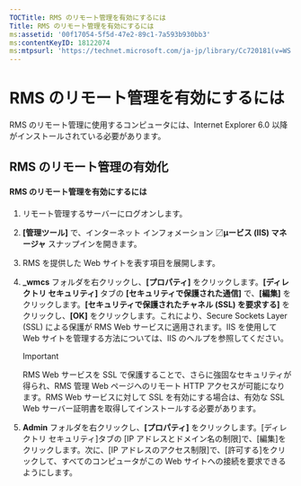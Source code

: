 ```yaml
---
TOCTitle: RMS のリモート管理を有効にするには
Title: RMS のリモート管理を有効にするには
ms:assetid: '00f17054-5f5d-47e2-89c1-7a593b930bb3'
ms:contentKeyID: 18122074
ms:mtpsurl: 'https://technet.microsoft.com/ja-jp/library/Cc720181(v=WS.10)'
---
```


RMS のリモート管理を有効にするには
==================================

RMS のリモート管理に使用するコンピュータには、Internet Explorer 6.0 以降がインストールされている必要があります。

RMS のリモート管理の有効化
--------------------------

#### RMS のリモート管理を有効にするには

1.  リモート管理するサーバーにログオンします。

2.  **\[管理ツール\]** で、インターネット インフォメーション 〼**µービス (IIS) マネージャ** スナップインを開きます。

3.  RMS を提供した Web サイトを表す項目を展開します。

4.  **\_wmcs** フォルダを右クリックし、**\[プロパティ\]** をクリックします。**\[ディレクトリ セキュリティ\]** タブの **\[セキュリティで保護された通信\]** で、**\[編集\]** をクリックします。**\[セキュリティで保護されたチャネル (SSL) を要求する\]** をクリックし、**\[OK\]** をクリックします。これにより、Secure Sockets Layer (SSL) による保護が RMS Web サービスに適用されます。IIS を使用して Web サイトを管理する方法については、IIS のヘルプを参照してください。

    > [!Important] 
    > RMS Web サービスを SSL で保護することで、さらに強固なセキュリティが得られ、RMS 管理 Web ページへのリモート HTTP アクセスが可能になります。RMS Web サービスに対して SSL を有効にする場合は、有効な SSL Web サーバー証明書を取得してインストールする必要があります。
    
5.  **Admin** フォルダを右クリックし、**\[プロパティ\]** をクリックします。\[ディレクトリ セキュリティ\]タブの \[IP アドレスとドメイン名の制限\]で、\[編集\]をクリックします。次に、\[IP アドレスのアクセス制限\]で、\[許可する\]をクリックして、すべてのコンピュータがこの Web サイトへの接続を要求できるようにします。
